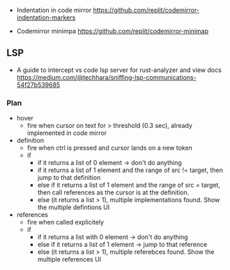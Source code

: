 - Indentation in code mirror
https://github.com/replit/codemirror-indentation-markers

- Codemirror minimpa
https://github.com/replit/codemirror-minimap


## LSP
- A guide to intercept vs code lsp server for rust-analyzer and view docs
https://medium.com/@techhara/sniffing-lsp-communications-54f27b539685


### Plan
- hover
    - fire when cursor on text for > threshold (0.3 sec), already implemented in code mirror
- definition
    - fire when ctrl is pressed and cursor lands on a new token
    - if 
        - if it returns a list of 0 element -> don't do anything
        - if it returns a list of 1 element and the range of src != target, then jump to that definition
        - else if it returns a list of 1 element and the range of src = target, then call references as the cursor is at the definition.
        - else (it returns a list > 1), multiple implementations found. Show the multiple defintions UI
- references
    - fire when called explicitely
    - if 
        - if it returns a list with 0 element -> don't do anything
        - else if it returns a list of 1 element -> jump to that reference
        - else (it returns a list > 1), multiple referebces found. Show the multiple references UI
